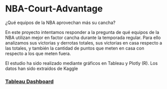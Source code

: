 # NBA-Court-Advantage
¿Qué equipos de la NBA aprovechan más su cancha?

En este proyecto intentamos responder a la pregunta de qué equipos de la NBA utilizan mejor en factor cancha durante la temporada regular. Para ello analizamos sus victorias y derrotas totales, sus victorias en casa respecto a las totales, y también la cantidad de puntos que meten en casa con respecto a los que meten fuera.

El estudio ha sido realizado mediante gráficos en Tableau y Plotly (R). Los datos han sido extraídos de Kaggle

### [Tableau Dashboard](https://public.tableau.com/app/profile/carlos.gallego.andreu/viz/NBA-Aquequiposlesafectamselfactorcancha/Dashboard1)
